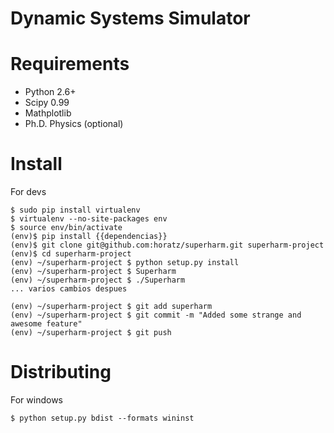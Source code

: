 
Dynamic Systems Simulator
=========================


Requirements
============

 - Python 2.6+
 - Scipy 0.99
 - Mathplotlib
 - Ph.D. Physics (optional)

Install
=======

For devs

    $ sudo pip install virtualenv
    $ virtualenv --no-site-packages env
    $ source env/bin/activate
    (env)$ pip install {{dependencias}}
    (env)$ git clone git@github.com:horatz/superharm.git superharm-project
    (env)$ cd superharm-project
    (env) ~/superharm-project $ python setup.py install
    (env) ~/superharm-project $ Superharm
    (env) ~/superharm-project $ ./Superharm
    ... varios cambios despues

    (env) ~/superharm-project $ git add superharm
    (env) ~/superharm-project $ git commit -m "Added some strange and awesome feature"
    (env) ~/superharm-project $ git push 

Distributing
============

For windows

    $ python setup.py bdist --formats wininst

